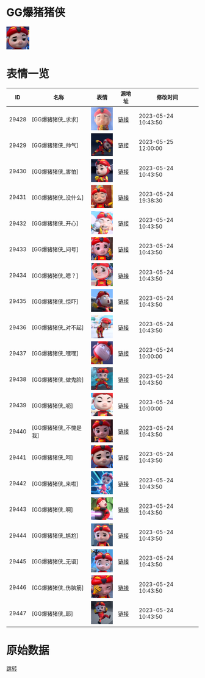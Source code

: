 # GG爆猪猪侠

<img src="./cover.png" height="60" alt="cover" />

# 表情一览

|ID|名称|表情|源地址|修改时间|
|----|----|----|----|----|
|29428|[GG爆猪猪侠_求求]|<img src="./pic/029428_%5BGG爆猪猪侠_求求%5D.png" height="60" alt="求求"/>|[链接](https://i0.hdslb.com/bfs/garb/ecf48e914ef45b826005d4c43867a1ef6fcaf96a.png)|2023-05-24 10:43:50|
|29429|[GG爆猪猪侠_帅气]|<img src="./pic/029429_%5BGG爆猪猪侠_帅气%5D.png" height="60" alt="帅气"/>|[链接](https://i0.hdslb.com/bfs/garb/f2e639b89ce76138a9c45bbc4f615ad602d21ef6.png)|2023-05-25 12:00:00|
|29430|[GG爆猪猪侠_害怕]|<img src="./pic/029430_%5BGG爆猪猪侠_害怕%5D.png" height="60" alt="害怕"/>|[链接](https://i0.hdslb.com/bfs/garb/bf3172d8609dbb9a964bc6948ace1cb5b3b97b57.png)|2023-05-24 10:43:50|
|29431|[GG爆猪猪侠_没什么]|<img src="./pic/029431_%5BGG爆猪猪侠_没什么%5D.png" height="60" alt="没什么"/>|[链接](https://i0.hdslb.com/bfs/garb/176168f17a7fc4df7076531731821d33f4bfe1ce.png)|2023-05-24 19:38:30|
|29432|[GG爆猪猪侠_开心]|<img src="./pic/029432_%5BGG爆猪猪侠_开心%5D.png" height="60" alt="开心"/>|[链接](https://i0.hdslb.com/bfs/garb/8bfb1f9da7e24fc078a39d9d1c0b4d293125d5dd.png)|2023-05-24 10:43:50|
|29433|[GG爆猪猪侠_问号]|<img src="./pic/029433_%5BGG爆猪猪侠_问号%5D.png" height="60" alt="问号"/>|[链接](https://i0.hdslb.com/bfs/garb/84321018b5c7fd910e54f9d7befdc4536f389648.png)|2023-05-24 10:43:50|
|29434|[GG爆猪猪侠_嗯？]|<img src="./pic/029434_%5BGG爆猪猪侠_嗯？%5D.png" height="60" alt="嗯？"/>|[链接](https://i0.hdslb.com/bfs/garb/e2b050e78d685839e09c6460bab0c17e6867f1b8.png)|2023-05-24 10:43:50|
|29435|[GG爆猪猪侠_惊吓]|<img src="./pic/029435_%5BGG爆猪猪侠_惊吓%5D.png" height="60" alt="惊吓"/>|[链接](https://i0.hdslb.com/bfs/garb/34bafe5dc358ecb0bf1d303a9b1cda2fd605fb64.png)|2023-05-24 10:43:50|
|29436|[GG爆猪猪侠_对不起]|<img src="./pic/029436_%5BGG爆猪猪侠_对不起%5D.png" height="60" alt="对不起"/>|[链接](https://i0.hdslb.com/bfs/garb/785144f12100dcda6d101788bb2e959263ddc315.png)|2023-05-24 10:43:50|
|29437|[GG爆猪猪侠_嘿嘿]|<img src="./pic/029437_%5BGG爆猪猪侠_嘿嘿%5D.png" height="60" alt="嘿嘿"/>|[链接](https://i0.hdslb.com/bfs/garb/e5ed56a1d1c1629e7d26af1047f2962ea950858d.png)|2023-05-24 10:00:00|
|29438|[GG爆猪猪侠_做鬼脸]|<img src="./pic/029438_%5BGG爆猪猪侠_做鬼脸%5D.png" height="60" alt="做鬼脸"/>|[链接](https://i0.hdslb.com/bfs/garb/016e56c9ad1938f44ebadf5d94df8b0832b89b74.png)|2023-05-24 10:43:50|
|29439|[GG爆猪猪侠_呃]|<img src="./pic/029439_%5BGG爆猪猪侠_呃%5D.png" height="60" alt="呃"/>|[链接](https://i0.hdslb.com/bfs/garb/fe7949bf53750d604c06bf635f710496ce7f1aed.png)|2023-05-24 10:00:00|
|29440|[GG爆猪猪侠_不愧是我]|<img src="./pic/029440_%5BGG爆猪猪侠_不愧是我%5D.png" height="60" alt="不愧是我"/>|[链接](https://i0.hdslb.com/bfs/garb/06acd3dea0c8b9f8d8f42e9c08b4a20e15006197.png)|2023-05-24 10:43:50|
|29441|[GG爆猪猪侠_呵]|<img src="./pic/029441_%5BGG爆猪猪侠_呵%5D.png" height="60" alt="呵"/>|[链接](https://i0.hdslb.com/bfs/garb/01352e4456402b7947f30d8f0b2fc3982e2f52f6.png)|2023-05-24 10:43:50|
|29442|[GG爆猪猪侠_来啦]|<img src="./pic/029442_%5BGG爆猪猪侠_来啦%5D.png" height="60" alt="来啦"/>|[链接](https://i0.hdslb.com/bfs/garb/c85a7de9941561d18e84476daeccf37abe4b6a6d.png)|2023-05-24 10:43:50|
|29443|[GG爆猪猪侠_啊]|<img src="./pic/029443_%5BGG爆猪猪侠_啊%5D.png" height="60" alt="啊"/>|[链接](https://i0.hdslb.com/bfs/garb/f87ca835b0618dc8fb511c8f4c86545cb438f3ff.png)|2023-05-24 10:43:50|
|29444|[GG爆猪猪侠_尴尬]|<img src="./pic/029444_%5BGG爆猪猪侠_尴尬%5D.png" height="60" alt="尴尬"/>|[链接](https://i0.hdslb.com/bfs/garb/dc85cb1639076217e3898d52389a8418ba4beb87.png)|2023-05-24 10:43:50|
|29445|[GG爆猪猪侠_无语]|<img src="./pic/029445_%5BGG爆猪猪侠_无语%5D.png" height="60" alt="无语"/>|[链接](https://i0.hdslb.com/bfs/garb/e25a93249d87827c98c350d3e97ea9c41f1b75b7.png)|2023-05-24 10:43:50|
|29446|[GG爆猪猪侠_伤脑筋]|<img src="./pic/029446_%5BGG爆猪猪侠_伤脑筋%5D.png" height="60" alt="伤脑筋"/>|[链接](https://i0.hdslb.com/bfs/garb/b4bfe6123b365decaddd8f335d181c8b7f234b5f.png)|2023-05-24 10:43:50|
|29447|[GG爆猪猪侠_耶]|<img src="./pic/029447_%5BGG爆猪猪侠_耶%5D.png" height="60" alt="耶"/>|[链接](https://i0.hdslb.com/bfs/garb/f0deaa83a5cb3de35559633527158332b4cd7ff4.png)|2023-05-24 10:43:50|

# 原始数据

[跳转](./raw.json)

